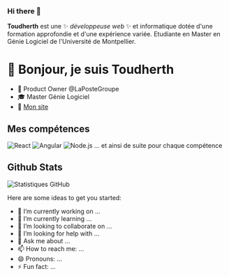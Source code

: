 ### Hi there 👋

**Toudherth** est une ✨ _développeuse web_ ✨ et informatique dotée d'une formation approfondie et d'une expérience variée. Etudiante en Master en Génie Logiciel de l'Université de Montpellier.

# 👋 Bonjour, je suis Toudherth 

* 🌱 Product Owner @LaPosteGroupe
* 🎓 Master Génie Logiciel
* 🔗 [Mon site](URL_de_votre_site)

## Mes compétences
![React](lien_vers_image_react)
![Angular](lien_vers_image_angular)
![Node.js](lien_vers_image_nodejs)
... et ainsi de suite pour chaque compétence

## Github Stats
![Statistiques GitHub](lien_vers_vos_statistiques_GitHub)



Here are some ideas to get you started:

- 🔭 I’m currently working on ...
- 🌱 I’m currently learning ...
- 👯 I’m looking to collaborate on ...
- 🤔 I’m looking for help with ...
- 💬 Ask me about ...
- 📫 How to reach me: ...
- 😄 Pronouns: ...
- ⚡ Fun fact: ...




